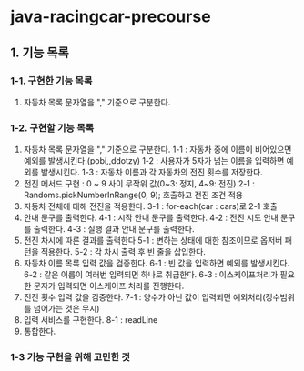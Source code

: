 # java-racingcar-precourse

## 1. 기능 목록

### 1-1. 구현한 기능 목록

1. 자동차 목록 문자열을 "," 기준으로 구분한다.

### 1-2. 구현할 기능 목록

1. 자동차 목록 문자열을 "," 기준으로 구분한다.
   1-1 : 자동차 중에 이름이 비어있으면 예외를 발생시킨다.(pobi,,ddotzy)
   1-2 : 사용자가 5자가 넘는 이름을 입력하면 예외를 발생시킨다.
   1-3 : 자동차 이름과 각 자동차의 전진 횟수를 저장한다.
2. 전진 메서드 구현 : 0 ~ 9 사이 무작위 값(0~3: 정지, 4~9: 전진)
   2-1 : Randoms.pickNumberInRange(0, 9); 호출하고 전진 조건 적용
3. 자동차 전체에 대해 전진을 적용한다.
   3-1 : for-each(car : cars)로 2-1 호출
4. 안내 문구를 출력한다.
   4-1 : 시작 안내 문구를 출력한다.
   4-2 : 전진 시도 안내 문구를 출력한다.
   4-3 : 실행 결과 안내 문구를 출력한다.
5. 전진 차시에 따른 결과를 출력한다
   5-1 : 변하는 상태에 대한 참조이므로 옵저버 패턴을 적용한다.
   5-2 : 각 차시 출력 후 빈 줄을 삽입한다.
6. 자동차 이름 목록 입력 값을 검증한다.
   6-1 : 빈 값을 입력하면 예외를 발생시킨다.
   6-2 : 같은 이름이 여러번 입력되면 하나로 취급한다.
   6-3 : 이스케이프처리가 필요한 문자가 입력되면 이스케이프 처리를 진행한다.
7. 전진 횟수 입력 값을 검증한다.
   7-1 : 양수가 아닌 값이 입력되면 예외처리(정수범위를 넘어가는 것은 무시)
8. 입력 서비스를 구현한다.
   8-1 : readLine
9. 통합한다.

### 1-3 기능 구현을 위해 고민한 것